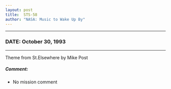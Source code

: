 ```yaml
---
layout: post
title:  STS-58
author: "NASA: Music to Wake Up By"
---
```


----
### DATE: October 30, 1993
----
Theme from St.Elsewhere by Mike Post

##### Comment:
* No mission comment
